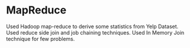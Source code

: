 # MapReduce

Used Hadoop map-reduce to derive some statistics from Yelp Dataset.
Used reduce side join and job chaining techniques.
Used In Memory Join technique for few problems.

